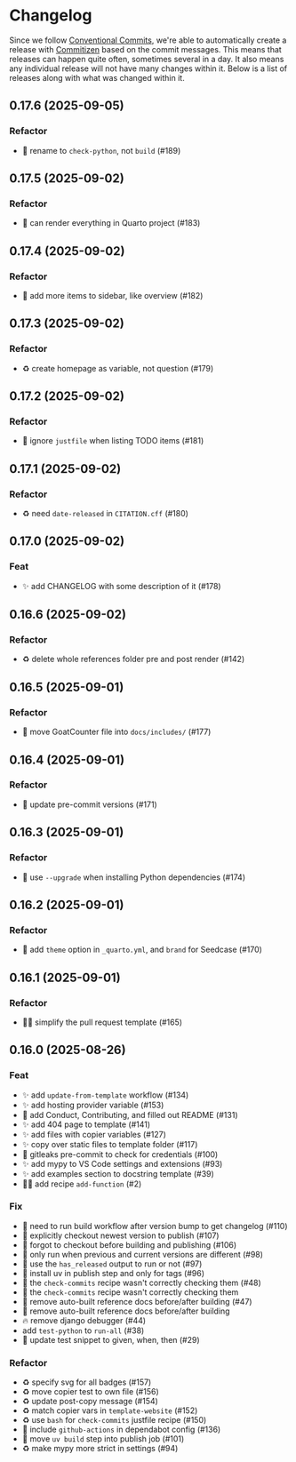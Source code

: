 # Changelog

Since we follow [Conventional
Commits](https://decisions.seedcase-project.org/why-conventional-commits),
we're able to automatically create a release with
[Commitizen](https://decisions.seedcase-project.org/why-semantic-release-with-commitizen)
based on the commit messages. This means that releases can happen quite
often, sometimes several in a day. It also means any individual release
will not have many changes within it. Below is a list of releases along
with what was changed within it.

## 0.17.6 (2025-09-05)

### Refactor

- :truck: rename to `check-python`, not `build` (#189)

## 0.17.5 (2025-09-02)

### Refactor

- :wrench: can render everything in Quarto project (#183)

## 0.17.4 (2025-09-02)

### Refactor

- :wrench: add more items to sidebar, like overview (#182)

## 0.17.3 (2025-09-02)

### Refactor

- :recycle: create homepage as variable, not question (#179)

## 0.17.2 (2025-09-02)

### Refactor

- :hammer: ignore `justfile` when listing TODO items (#181)

## 0.17.1 (2025-09-02)

### Refactor

- :recycle: need `date-released` in `CITATION.cff` (#180)

## 0.17.0 (2025-09-02)

### Feat

- :sparkles: add CHANGELOG with some description of it (#178)

## 0.16.6 (2025-09-02)

### Refactor

- :recycle: delete whole references folder pre and post render (#142)

## 0.16.5 (2025-09-01)

### Refactor

- :truck: move GoatCounter file into `docs/includes/` (#177)

## 0.16.4 (2025-09-01)

### Refactor

- :pushpin: update pre-commit versions (#171)

## 0.16.3 (2025-09-01)

### Refactor

- :hammer: use `--upgrade` when installing Python dependencies (#174)

## 0.16.2 (2025-09-01)

### Refactor

- :wrench: add `theme` option in `_quarto.yml`, and `brand` for Seedcase (#170)

## 0.16.1 (2025-09-01)

### Refactor

- :technologist: simplify the pull request template (#165)

## 0.16.0 (2025-08-26)

### Feat

- :sparkles: add `update-from-template` workflow (#134)
- :sparkles: add hosting provider variable (#153)
- :memo: add Conduct, Contributing, and filled out README (#131)
- :sparkles: add 404 page to template (#141)
- :sparkles: add files with copier variables (#127)
- :sparkles: copy over static files to template folder (#117)
- :hammer: gitleaks pre-commit to check for credentials (#100)
- :sparkles: add mypy to VS Code settings and extensions (#93)
- :sparkles: add examples section to docstring template (#39)
- 🧑‍💻 add recipe `add-function` (#2)

### Fix

- :bug: need to run build workflow after version bump to get changelog (#110)
- :construction_worker: explicitly checkout newest version to publish (#107)
- :construction_worker: forgot to checkout before building and publishing (#106)
- :construction_worker: only run when previous and current versions are different (#98)
- :construction_worker: use the `has_released` output to run or not (#97)
- :bug: install uv in publish step and only for tags (#96)
- :hammer: the `check-commits` recipe wasn't correctly checking them (#48)
- :hammer: the `check-commits` recipe wasn't correctly checking them
- :bug: remove auto-built reference docs before/after building (#47)
- :bug: remove auto-built reference docs before/after building
- :fire: remove django debugger (#44)
- add `test-python` to `run-all` (#38)
- :hammer: update test snippet to given, when, then (#29)

### Refactor

- :recycle: specify svg for all badges (#157)
- :recycle: move copier test to own file (#156)
- :recycle: update post-copy message (#154)
- :recycle: match copier vars in `template-website` (#152)
- :recycle: use `bash` for `check-commits` justfile recipe (#150)
- :wrench: include `github-actions` in dependabot config (#136)
- :construction_worker: move `uv build` step into publish job (#101)
- :recycle: make mypy more strict in settings (#94)
